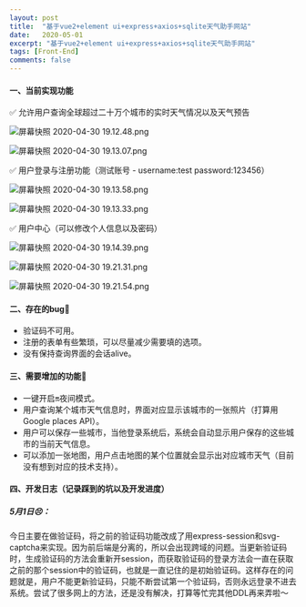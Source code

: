 ```yaml
---
layout: post
title:  "基于vue2+element ui+express+axios+sqlite天气助手网站"
date:   2020-05-01
excerpt: "基于vue2+element ui+express+axios+sqlite天气助手网站"
tags: [Front-End]
comments: false
---
```




#### 一、当前实现功能

✅ 允许用户查询全球超过二十万个城市的实时天气情况以及天气预告

![屏幕快照 2020-04-30 19.12.48.png](https://i.loli.net/2020/05/01/YQZd4jTmyNIMacq.png)

![屏幕快照 2020-04-30 19.13.07.png](https://i.loli.net/2020/05/01/xz9AyY1kGKc4PiT.png)



✅ 用户登录与注册功能（测试账号 - username:test password:123456）

![屏幕快照 2020-04-30 19.13.58.png](https://i.loli.net/2020/05/01/yZ5DbRJXuASUokV.png)

![屏幕快照 2020-04-30 19.13.33.png](https://i.loli.net/2020/05/01/ClShbDwUKEQMWyV.png)



✅ 用户中心（可以修改个人信息以及密码）

![屏幕快照 2020-04-30 19.14.39.png](https://i.loli.net/2020/05/01/fmjWLKz8Jer43Ct.png)

![屏幕快照 2020-04-30 19.21.31.png](https://i.loli.net/2020/05/01/t83b4F2XzR6MgHr.png)

![屏幕快照 2020-04-30 19.21.54.png](https://i.loli.net/2020/05/01/n3ke9sq1RDLY8Kx.png)



#### 二、存在的bug🐛

- 验证码不可用。
- 注册的表单有些繁琐，可以尽量减少需要填的选项。
- 没有保持查询界面的会话alive。



#### 三、需要增加的功能🔧

- 一键开启🔛夜间模式。
- 用户查询某个城市天气信息时，界面对应显示该城市的一张照片（打算用Google places API）。
- 用户可以保存一些城市，当他登录系统后，系统会自动显示用户保存的这些城市的当前天气信息。
- 可以添加一张地图，用户点击地图的某个位置就会显示出对应城市天气（目前没有想到对应的技术支持）。



#### 四、开发日志（记录踩到的坑以及开发进度）

##### 5月1日😣：

今日主要在做验证码，将之前的验证码功能改成了用express-session和svg-captcha来实现。因为前后端是分离的，所以会出现跨域的问题。当更新验证码时，生成验证码的方法会重新开session，而获取验证码的登录方法会一直在获取之前的那个session中的验证码，也就是一直记住的是初始验证码。这样存在的问题就是，用户不能更新验证码，只能不断尝试第一个验证码，否则永远登录不进去系统。尝试了很多网上的方法，还是没有解决，打算等忙完其他DDL再来弄啦～

